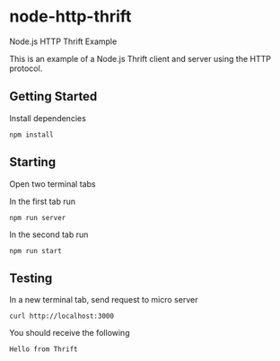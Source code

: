 # node-http-thrift

Node.js HTTP Thrift Example

This is an example of a Node.js Thrift client and server using the HTTP protocol.

## Getting Started
Install dependencies

```
npm install
```

## Starting 
Open two terminal tabs

In the first tab run

```
npm run server
```

In the second tab run

```
npm run start
```

## Testing

In a new terminal tab, send request to micro server

```
curl http://localhost:3000
```

You should receive the following
```
Hello from Thrift
```
